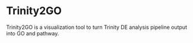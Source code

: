 # Trinity2GO
Trinity2GO is a visualization tool to turn Trinity DE analysis pipeline output into GO and pathway.
